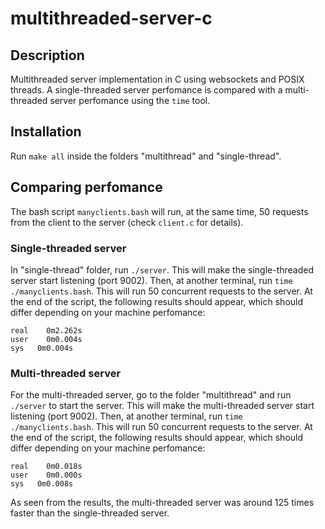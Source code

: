 # multithreaded-server-c

## Description

Multithreaded server implementation in C using websockets and POSIX threads. A single-threaded server perfomance is compared with a multi-threaded server perfomance using the `time` tool.

## Installation

Run `make all` inside the folders "multithread" and "single-thread".

## Comparing perfomance

The bash script `manyclients.bash` will run, at the same time, 50 requests from the client to the server (check `client.c` for details).

### Single-threaded server

In "single-thread" folder, run `./server`. This will make the single-threaded server start listening (port 9002). Then, at another terminal, run `time ./manyclients.bash`. This will run 50 concurrent requests to the server. At the end of the script, the following results should appear, which should differ depending on your machine perfomance:

```
real	0m2.262s
user	0m0.004s
sys	  0m0.004s
```

### Multi-threaded server

For the multi-threaded server, go to the folder "multithread" and run `./server` to start the server. This will make the multi-threaded server start listening (port 9002). Then, at another terminal, run `time ./manyclients.bash`. This will run 50 concurrent requests to the server. At the end of the script, the following results should appear, which should differ depending on your machine perfomance:

```
real	0m0.018s
user	0m0.000s
sys	  0m0.008s
```

As seen from the results, the multi-threaded server was around 125 times faster than the single-threaded server.
